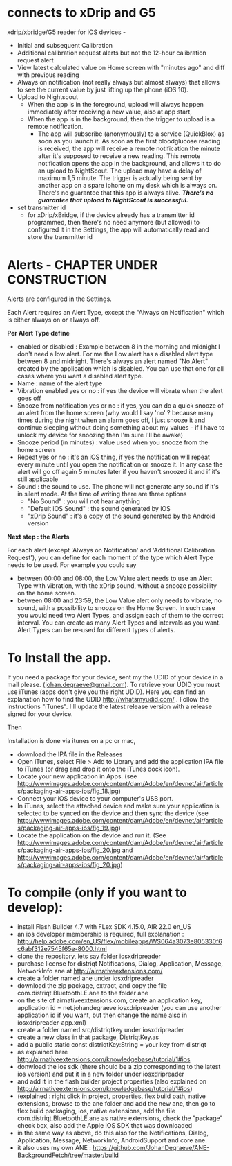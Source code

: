 # connects to xDrip and G5



xdrip/xbridge/G5 reader for iOS devices - 

* Initial and subsequent Calibration
* Additional calibration request alerts but not the 12-hour calibration request alert
* View latest calculated value on Home screen with "minutes ago" and diff with previous reading
* Always on notification (not really always but almost always) that allows to see the current value by just lifting up the phone (iOS 10).
* Upload to Nightscout
  * When the app is in the foreground, upload will always happen immediately after receiving a new value, also at app start, 
  * When the app is in the background, then the trigger to upload is a remote notification.
    * The app will subscribe (anonymously) to a service (QuickBlox) as soon as you launch it. As soon as the first bloodglucose reading is received, the app will receive a remote notification the minute after it's supposed to receive a new reading. This remote notification opens the app in the background, and allows it to do an upload to NightScout. The upload may have a delay of maximum 1,5 minute. The trigger is actually being sent by another app on a spare iphone on my desk which is always on. There's no guarantee that this app is always alive. ___There's no guarantee that upload to NightScout is successful.___
* set transmitter id
  * for xDrip/xBridge, if the device already has a transmitter id programmed, then there's no need anymore (but allowed) to configured it in the Settings, the app will automatically read and store the transmitter id

# Alerts - CHAPTER UNDER CONSTRUCTION

Alerts are configured in the Settings.

Each Alert requires an Alert Type, except the "Always on Notification" which is either always on or always off. 

__Per Alert Type define__
 * enabled or disabled : Example between 8 in the morning and midnight I don't need a low alert. For me the Low alert has a disabled alert type between 8 and midnight. There's
 always an alert named "No Alert" created by the application which is disabled. You can use that one for all cases where you want a disabled alert type.
 * Name : name of the alert type
 * Vibration enabled yes or no : if yes the device will vibrate when the alert goes off
 * Snooze from notification yes or no : if yes, you can do a quick snooze of an alert from the home screen (why would I say 'no' ? because many times during the night when an alarm goes off, I just snooze it and continue sleeping without doing something about my values - if I have to unlock my device for snoozing then I'm sure I'll be awake)
 * Snooze period (in minutes) : value used when you snooze from the home screen
 * Repeat yes or no : it's an iOS thing, if yes the notification will repeat every minute until you open the notification or snooze it. In any case the alert will go off again 5 minutes later if you haven't snoozed it and if it's still applicable
 * Sound : the sound to use. 
   The phone will not generate any sound if it's in silent mode.
   At the time of writing there are three options
   * "No Sound" : you will not hear anything
   * "Default iOS Sound" : the sound generated by iOS
   * "xDrip Sound" : it's a copy of the sound generated by the Android version

__Next step : the Alerts__

For each alert (except 'Always on Notification' and 'Additional Calibration Request'), you can define for each moment of the type which Alert Type needs to be used. 
For example you could say 
* between 00:00 and 08:00, the Low Value alert needs to use an Alert Type with vibration, with the xDrip sound, without a snooze possibility on the home screen.
* between 08:00 and 23:59, the Low Value alert only needs to vibrate, no sound, with a possibility to snooze on the Home Screen.
In such case you would need two Alert Types, and assign each of them to the correct interval.
You can create as many Alert Types and intervals as you want.
Alert Types can be re-used for different types of alerts.

# To Install the app.

If you need a package for your device, sent my the UDID of your device in a mail please. (johan.degraeve@gmail.com).
To retrieve your UDID you must use iTunes (apps don't give you the right UDID). Here you can find an explanation how to find the UDID http://whatsmyudid.com/ . Follow the instructions "iTunes".
I'll update the latest release version with a release signed for your device.

Then

Installation is done via itunes on a pc or mac, 

* download the IPA file in the Releases
* Open iTunes, select File > Add to Library and add the application IPA file to iTunes (or drag and drop it onto the iTunes dock icon).
* Locate your new application in Apps. (see http://wwwimages.adobe.com/content/dam/Adobe/en/devnet/air/articles/packaging-air-apps-ios/fig_18.jpg)
* Connect your iOS device to your computer's USB port.
* In iTunes, select the attached device and make sure your application is selected to be synced on the device and then sync the device (see http://wwwimages.adobe.com/content/dam/Adobe/en/devnet/air/articles/packaging-air-apps-ios/fig_19.jpg)
* Locate the application on the device and run it. (See http://wwwimages.adobe.com/content/dam/Adobe/en/devnet/air/articles/packaging-air-apps-ios/fig_20.jpg and http://wwwimages.adobe.com/content/dam/Adobe/en/devnet/air/articles/packaging-air-apps-ios/fig_20.jpg)

# To compile (only if you want to develop):
- install Flash Builder 4.7 with FLex SDK 4.15.0, AIR 22.0 en_US
- an ios developer membership is required, full explanation : http://help.adobe.com/en_US/flex/mobileapps/WS064a3073e805330f6c6abf312e7545f65e-8000.html
- clone the repository, lets say folder iosxdripreader
- purchase license for distriqt Notifications, Dialog, Application, Message, NetworkInfo ane at http://airnativeextensions.com/
- create a folder named ane under iosxdripreader
- download the zip package, extract, and copy the file com.distriqt.BluetoothLE.ane to the folder ane
- on the site of airnativeextensions.com, create an application key, application id = net.johandegraeve.iosxdripreader (you can use another application id if you want, but then change the name also in iosxdripreader-app.xml)
- create a folder named src/distriqtkey under iosxdripreader
- create a new class in that package, DistriqtKey.as
- add a public static const distriqtKey:String = your key from distriqt
- as explained here http://airnativeextensions.com/knowledgebase/tutorial/1#ios
- donwload the ios sdk (there should be a zip corresponding to the latest ios version) and put it in a new folder under iosxdripreader
- and add it in the flash builder project properties (also explained on  http://airnativeextensions.com/knowledgebase/tutorial/1#ios)
- (explained : right click in project, properties, flex build path, native extensions, browse to the ane folder and add the new ane, then go to flex build packaging, ios, native extensions, add the file com.distriqt.BluetoothLE.ane as native extensions, check the "package" check box, also add the Apple iOS SDK that was downloaded
- in the same way as above, do this also for the Notifications, Dialog, Application, Message, NetworkInfo, AndroidSupport and core ane.
- it also uses my own ANE : https://github.com/JohanDegraeve/ANE-BackgroundFetch/tree/master/build

